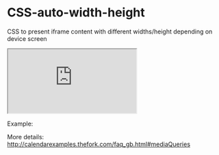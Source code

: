 # CSS-auto-width-height

CSS to present iframe content with different widths/height depending on device screen

<iframe class="thefork" src="https://module.lafourchette.com/xx_XX/module/XXXX-XXXXX"></iframe>


Example: 

More details: http://calendarexamples.thefork.com/faq_gb.html#mediaQueries
